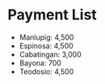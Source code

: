 # Payment List

- Manlupig: 4,500
- Espinosa: 4,500
- Cabatingan: 3,000
- Bayona: 700
- Teodosio: 4,500
